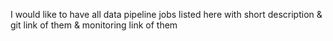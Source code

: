 I would like to have all data pipeline jobs listed here with short
description & git link of them & monitoring link of them
